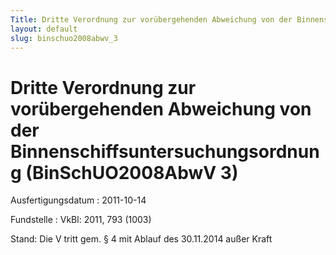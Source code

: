 ```yaml
---
Title: Dritte Verordnung zur vorübergehenden Abweichung von der Binnenschiffsuntersuchungsordnung
layout: default
slug: binschuo2008abwv_3
---
```


# Dritte Verordnung zur vorübergehenden Abweichung von der Binnenschiffsuntersuchungsordnung (BinSchUO2008AbwV 3)

Ausfertigungsdatum
:   2011-10-14

Fundstelle
:   VkBl: 2011, 793 (1003)

Stand: Die V tritt gem. § 4 mit Ablauf des 30.11.2014 außer Kraft
